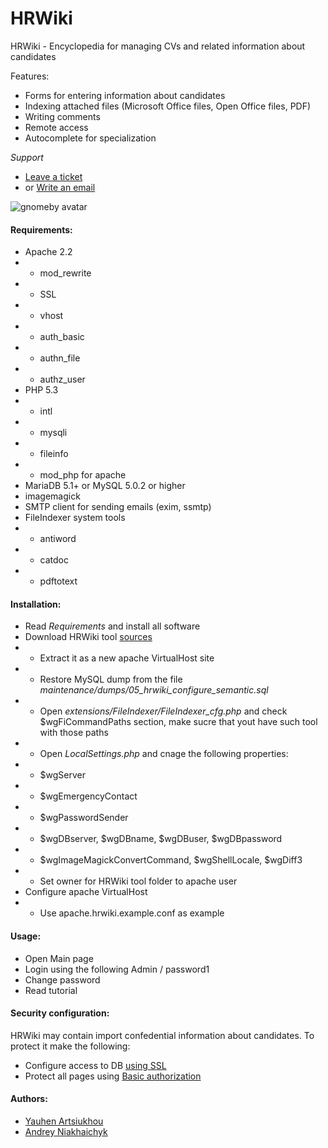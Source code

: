 HRWiki
======

HRWiki - Encyclopedia for managing CVs and related information about candidates

Features:

* Forms for entering information about candidates
* Indexing attached files (Microsoft Office files, Open Office files, PDF)
* Writing comments
* Remote access
* Autocomplete for specialization

*Support*
* [Leave a ticket](https://github.com/gnomeby/hrwiki/issues/new)
* or [Write an email](mailto:hrwiki-support@holey.org)

![gnomeby avatar](http://niakhaichyk.org/andrey/img/lisa_small_32.png)

#### Requirements:
* Apache 2.2
* * mod_rewrite
* * SSL
* * vhost
* * auth_basic
* * authn_file
* * authz_user
* PHP 5.3
* * intl
* * mysqli
* * fileinfo
* * mod_php for apache
* MariaDB 5.1+ or MySQL 5.0.2 or higher
* imagemagick
* SMTP client for sending emails (exim, ssmtp)
* FileIndexer system tools
* * antiword
* * catdoc
* * pdftotext

#### Installation:
* Read *Requirements* and install all software
* Download HRWiki tool [sources](https://github.com/gnomeby/hrwiki/archive/master.zip)
* * Extract it as a new apache VirtualHost site
* * Restore MySQL dump from the file *maintenance/dumps/05_hrwiki_configure_semantic.sql*
* * Open *extensions/FileIndexer/FileIndexer_cfg.php* and check $wgFiCommandPaths section, make sucre that yout have such tool with those paths
* * Open *LocalSettings.php* and cnage the following properties:
* * $wgServer
* * $wgEmergencyContact
* * $wgPasswordSender
* * $wgDBserver, $wgDBname, $wgDBuser, $wgDBpassword
* * $wgImageMagickConvertCommand, $wgShellLocale, $wgDiff3
* * Set owner for HRWiki tool folder to apache user 
* Configure apache VirtualHost
* * Use apache.hrwiki.example.conf as example

#### Usage:
* Open Main page
* Login using the following Admin / password1
* Change password
* Read tutorial

#### Security configuration:
HRWiki may contain import confedential information about candidates. To protect it make the following:
* Configure access to DB [using SSL](http://httpd.apache.org/docs/2.2/ssl/)
* Protect all pages using [Basic authorization](http://httpd.apache.org/docs/2.2/howto/auth.html)

#### Authors:
* [Yauhen Artsiukhou](https://github.com/jsirex)
* [Andrey Niakhaichyk](https://github.com/gnomeby)
